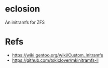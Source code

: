 # eclosion
An initramfs for ZFS

# Refs

+ https://wiki.gentoo.org/wiki/Custom_Initramfs
+ https://github.com/tokiclover/mkinitramfs-ll

